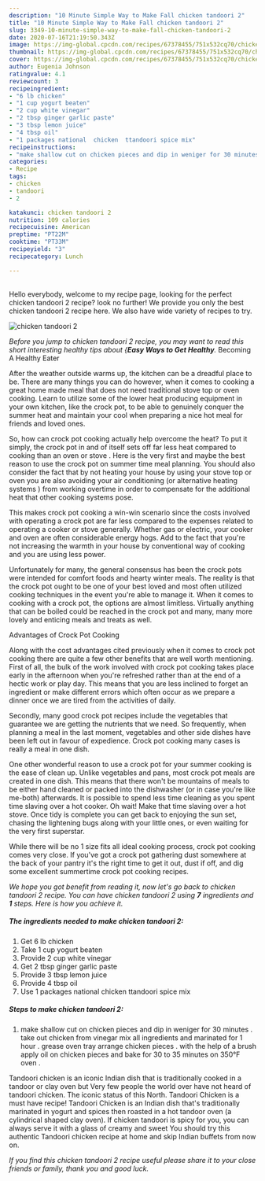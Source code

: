 ```yaml
---
description: "10 Minute Simple Way to Make Fall chicken tandoori 2"
title: "10 Minute Simple Way to Make Fall chicken tandoori 2"
slug: 3349-10-minute-simple-way-to-make-fall-chicken-tandoori-2
date: 2020-07-16T21:19:50.343Z
image: https://img-global.cpcdn.com/recipes/67378455/751x532cq70/chicken-tandoori-2-recipe-main-photo.jpg
thumbnail: https://img-global.cpcdn.com/recipes/67378455/751x532cq70/chicken-tandoori-2-recipe-main-photo.jpg
cover: https://img-global.cpcdn.com/recipes/67378455/751x532cq70/chicken-tandoori-2-recipe-main-photo.jpg
author: Eugenia Johnson
ratingvalue: 4.1
reviewcount: 3
recipeingredient:
- "6 lb chicken"
- "1 cup yogurt beaten"
- "2 cup white vinegar"
- "2 tbsp ginger garlic paste"
- "3 tbsp lemon juice"
- "4 tbsp oil"
- "1 packages national  chicken  ttandoori spice mix"
recipeinstructions:
- "make shallow cut on chicken pieces and dip in weniger for 30 minutes . take out chicken from vinegar mix all ingredients and marinated for 1 hour . grease oven tray arrange chicken pieces . with the help of a brush apply oil on chicken pieces and bake for 30 to 35 minutes on 350°F oven ."
categories:
- Recipe
tags:
- chicken
- tandoori
- 2

katakunci: chicken tandoori 2 
nutrition: 109 calories
recipecuisine: American
preptime: "PT22M"
cooktime: "PT33M"
recipeyield: "3"
recipecategory: Lunch

---
```

<br>
Hello everybody, welcome to my recipe page, looking for the perfect chicken tandoori 2 recipe? look no further! We provide you only the best chicken tandoori 2 recipe here. We also have wide variety of recipes to try.
<br>


![chicken tandoori 2](https://img-global.cpcdn.com/recipes/67378455/751x532cq70/chicken-tandoori-2-recipe-main-photo.jpg)

<i>Before you jump to chicken tandoori 2 recipe, you may want to read this short interesting healthy tips about {<strong>Easy Ways to Get Healthy</strong>.</i>
Becoming A Healthy Eater


After the weather outside warms up, the kitchen can be a dreadful place to be. There are many things you can do however, when it comes to cooking a great home made meal that does not need traditional stove top or oven cooking. Learn to utilize some of the lower heat producing equipment in your own kitchen, like the crock pot, to be able to genuinely conquer the summer heat and maintain your cool when preparing a nice hot meal for friends and loved ones.

So, how can crock pot cooking actually help overcome the heat? To put it simply, the crock pot in and of itself sets off far less heat compared to cooking than an oven or stove . Here is the very first and maybe the best reason to use the crock pot on summer time meal planning. You should also consider the fact that by not heating your house by using your stove top or oven you are also avoiding your air conditioning (or alternative heating systems ) from working overtime in order to compensate for the additional heat that other cooking systems pose.

This makes crock pot cooking a win-win scenario since the costs involved with operating a crock pot are far less compared to the expenses related to operating a cooker or stove generally. Whether gas or electric, your cooker and oven are often considerable energy hogs. Add to the fact that you're not increasing the warmth in your house by conventional way of cooking and you are using less power.

Unfortunately for many, the general consensus has been the crock pots were intended for comfort foods and hearty winter meals.  The reality is that the crock pot ought to be one of your best loved and most often utilized cooking techniques in the event you're able to manage it. When it comes to cooking with a crock pot, the options are almost limitless.  Virtually anything that can be boiled could be reached in the crock pot and many, many more lovely and enticing meals and treats as well.

Advantages of Crock Pot Cooking

Along with the cost advantages cited previously when it comes to crock pot cooking there are quite a few other benefits that are well worth mentioning. First of all, the bulk of the work involved with crock pot cooking takes place early in the afternoon when you're refreshed rather than at the end of a hectic work or play day. This means that you are less inclined to forget an ingredient or make different errors which often occur as we prepare a dinner once we are tired from the activities of daily.

Secondly, many good crock pot recipes include the vegetables that guarantee we are getting the nutrients that we need. So frequently, when planning a meal in the last moment, vegetables and other side dishes have been left out in favour of expedience. Crock pot cooking many cases is really a meal in one dish.

One other wonderful reason to use a crock pot for your summer cooking is the ease of clean up.  Unlike vegetables and pans, most crock pot meals are created in one dish. This means that there won't be mountains of meals to be either hand cleaned or packed into the dishwasher (or in case you're like me-both) afterwards. It is possible to spend less time cleaning as you spent time slaving over a hot cooker. Oh wait! Make that time slaving over a hot stove. Once tidy is complete you can get back to enjoying the sun set, chasing the lightening bugs along with your little ones, or even waiting for the very first superstar.

While there will be no 1 size fits all ideal cooking process, crock pot cooking comes very close. If you've got a crock pot gathering dust somewhere at the back of your pantry it's the right time to get it out, dust if off, and dig some excellent summertime crock pot cooking recipes.


<i>We hope you got benefit from reading it, now let's go back to chicken tandoori 2 recipe. You can have chicken tandoori 2 using <strong>7</strong> ingredients and <strong>1</strong> steps. Here is how you achieve it.
</i>

##### The ingredients needed to make chicken tandoori 2:

1. Get 6 lb chicken
1. Take 1 cup yogurt beaten
1. Provide 2 cup white vinegar
1. Get 2 tbsp ginger garlic paste
1. Provide 3 tbsp lemon juice
1. Provide 4 tbsp oil
1. Use 1 packages national  chicken  ttandoori spice mix


##### Steps to make chicken tandoori 2:

1. make shallow cut on chicken pieces and dip in weniger for 30 minutes . take out chicken from vinegar mix all ingredients and marinated for 1 hour . grease oven tray arrange chicken pieces . with the help of a brush apply oil on chicken pieces and bake for 30 to 35 minutes on 350°F oven .


Tandoori chicken is an iconic Indian dish that is traditionally cooked in a tandoor or clay oven but Very few people the world over have not heard of tandoori chicken. The iconic status of this North. Tandoori Chicken is a must have recipe! Tandoori Chicken is an Indian dish that&#39;s traditionally marinated in yogurt and spices then roasted in a hot tandoor oven (a cylindrical shaped clay oven). If chicken tandoori is spicy for you, you can always serve it with a glass of creamy and sweet You should try this authentic Tandoori chicken recipe at home and skip Indian buffets from now on. 

<i>If you find this chicken tandoori 2 recipe useful please share it to your close friends or family, thank you and good luck.</i>
